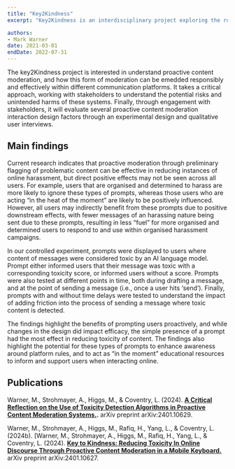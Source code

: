 ```yaml
---
title: "Key2Kindness"
excerpt: "Key2Kindness is an interdisciplinary project exploring the role of proactive content moderation systems to reduce instances of online harassment across both privacy and public online social platforms."

authors:
- Mark Warner
date: 2021-03-01
endDate: 2022-07-31
---
```


The key2Kindness project is interested in understand proactive content moderation, and how this form of moderation can be emedded responsibly and effectively within different communication platforms. It takes a critical approach, working with stakeholders to understand the potential risks and unintended harms of these systems. Finally, through engagement with stakeholders, it will evaluate several proactive content moderation interaction design factors through an experimental design and qualitative user interviews.

## Main findings

Current research indicates that proactive moderation through preliminary flagging of problematic content can be effective in reducing instances of online harassment, but direct positive effects may not be seen across all users. For example, users that are organised and determined to harass are more likely to ignore these types of prompts, whereas those users who are acting “in the heat of the moment” are likely to be positively influenced. However, all users may indirectly benefit from these prompts due to positive downstream effects, with fewer messages of an harassing nature being sent due to these prompts, resulting in less “fuel” for more organised and determined users to respond to and use within organised harassment campaigns. 

In our controlled experiment, prompts were displayed to users where content of messages were considered toxic by an AI language model. Prompt either informed users that their message was toxic with a corresponding toxicity score, or informed users without a score. Prompts were also tested at different points in time, both during drafting a message, and at the point of sending a message (i.e., once a user hits ‘send’). Finally, prompts with and without time delays were tested to understand the impact of adding friction into the process of sending a message where toxic content is detected. 

The findings highlight the benefits of prompting users proactively, and while changes in the design did impact efficacy, the simple presence of a prompt had the most effect in reducing toxicity of content. The findings also highlight the potential for these types of prompts to enhance awareness around platform rules, and to act as “in the moment” educational resources to inform and support users when interacting online. 

## Publications

Warner, M., Strohmayer, A., Higgs, M., & Coventry, L. (2024). **[A Critical Reflection on the Use of Toxicity Detection Algorithms in Proactive Content Moderation Systems.](https://arxiv.org/abs/2401.10629).** arXiv preprint arXiv:2401.10629.

Warner, M., Strohmayer, A., Higgs, M., Rafiq, H., Yang, L., & Coventry, L. (2024b). [Warner, M., Strohmayer, A., Higgs, M., Rafiq, H., Yang, L., & Coventry, L. (2024). **[Key to Kindness: Reducing Toxicity In Online Discourse Through Proactive Content Moderation in a Mobile Keyboard.](https://arxiv.org/abs/2401.10627)** arXiv preprint arXiv:2401.10627.